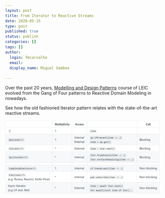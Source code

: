 ```yaml
---
layout: post
title: From Iterator to Reactive Streams
date: 2020-05-15
type: post
published: true
status: publish
categories: []
tags: []
author:
  login: fmcarvalho
  email: 
  display_name: Miguel Gamboa
  
---
```


Over the past 20 years, 
[Modelling and Design Patterns](https://www.isel.pt/en/subjects/modeling-and-design-patterns-leic)
course of LEIC evolved from the Gang of Four patterns to Reactive Domain
Modeling in nowadays. 

See how the old fashioned Iterator pattern relates with the state-of-the-art reactive streams.

<a href="https://github.com/javasync/idioms">
  <img src="/assets/from-iterator-to-rx.png" width="720px">
</a>